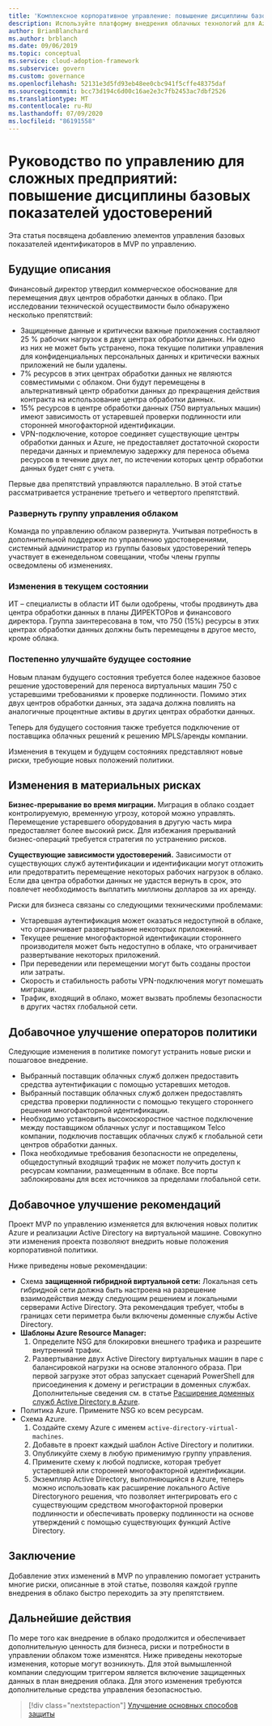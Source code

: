 ```yaml
---
title: 'Комплексное корпоративное управление: повышение дисциплины базовых показателей идентификаторов'
description: Используйте платформу внедрения облачных технологий для Azure, чтобы узнать о добавлении элементов управления базовых показателей для минимального уровня контроля (MVP).
author: BrianBlanchard
ms.author: brblanch
ms.date: 09/06/2019
ms.topic: conceptual
ms.service: cloud-adoption-framework
ms.subservice: govern
ms.custom: governance
ms.openlocfilehash: 52131e3d5fd93eb48ee0cbc941f5cffe48375daf
ms.sourcegitcommit: bcc73d194c6d00c16ae2e3c7fb2453ac7dbf2526
ms.translationtype: MT
ms.contentlocale: ru-RU
ms.lasthandoff: 07/09/2020
ms.locfileid: "86191558"
---
```

<!-- cSpell:ignore MPLS -->

# <a name="governance-guide-for-complex-enterprises-improve-the-identity-baseline-discipline"></a>Руководство по управлению для сложных предприятий: повышение дисциплины базовых показателей удостоверений

Эта статья посвящена добавлению элементов управления базовых показателей идентификаторов в MVP по управлению.

## <a name="advancing-the-narrative"></a>Будущие описания

Финансовый директор утвердил коммерческое обоснование для перемещения двух центров обработки данных в облако. При исследовании технической осуществимости было обнаружено несколько препятствий:

- Защищенные данные и критически важные приложения составляют 25 % рабочих нагрузок в двух центрах обработки данных. Ни одно из них не может быть устранено, пока текущие политики управления для конфиденциальных персональных данных и критически важных приложений не были удалены.
- 7% ресурсов в этих центрах обработки данных не являются совместимыми с облаком. Они будут перемещены в альтернативный центр обработки данных до прекращения действия контракта на использование центра обработки данных.
- 15% ресурсов в центре обработки данных (750 виртуальных машин) имеют зависимость от устаревшей проверки подлинности или сторонней многофакторной идентификации.
- VPN-подключение, которое соединяет существующие центры обработки данных и Azure, не предоставляет достаточной скорости передачи данных и приемлемую задержку для переноса объема ресурсов в течение двух лет, по истечении которых центр обработки данных будет снят с учета.

Первые два препятствий управляются параллельно. В этой статье рассматривается устранение третьего и четвертого препятствий.

### <a name="expand-the-cloud-governance-team"></a>Развернуть группу управления облаком

Команда по управлению облаком развернута. Учитывая потребность в дополнительной поддержке по управлению удостоверениями, системный администратор из группы базовых удостоверений теперь участвует в еженедельном совещании, чтобы члены группы осведомлены об изменениях.

### <a name="changes-in-the-current-state"></a>Изменения в текущем состоянии

ИТ – специалисты в области ИТ были одобрены, чтобы продвинуть два центра обработки данных в планы ДИРЕКТОРов и финансового директора. Группа заинтересована в том, что 750 (15%) ресурсы в этих центрах обработки данных должны быть перемещены в другое место, кроме облака.

### <a name="incrementally-improve-the-future-state"></a>Постепенно улучшайте будущее состояние

Новым планам будущего состояния требуется более надежное базовое решение удостоверений для переноса виртуальных машин 750 с устаревшими требованиями к проверке подлинности. Помимо этих двух центров обработки данных, эта задача должна повлиять на аналогичные процентные активы в других центрах обработки данных.

Теперь для будущего состояния также требуется подключение от поставщика облачных решений к решению MPLS/аренды компании.

Изменения в текущем и будущем состояниях представляют новые риски, требующие новых положений политики.

## <a name="changes-in-tangible-risks"></a>Изменения в материальных рисках

**Бизнес-прерывание во время миграции.** Миграция в облако создает контролируемую, временную угрозу, которой можно управлять. Перемещение устаревшего оборудования в другую часть мира предоставляет более высокий риск. Для избежания прерываний бизнес-операций требуется стратегия по устранению рисков.

**Существующие зависимости удостоверений.** Зависимости от существующих служб аутентификации и идентификации могут отложить или предотвратить перемещение некоторых рабочих нагрузок в облако. Если два центра обработки данных не удастся вернуть в срок, это повлечет необходимость выплатить миллионы долларов за их аренду.

Риски для бизнеса связаны со следующими техническими проблемами:

- Устаревшая аутентификация может оказаться недоступной в облаке, что ограничивает развертывание некоторых приложений.
- Текущее решение многофакторной идентификации стороннего производителя может быть недоступно в облаке, что ограничивает развертывание некоторых приложений.
- При переведении или перемещении могут быть созданы простои или затраты.
- Скорость и стабильность работы VPN-подключения могут помешать миграции.
- Трафик, входящий в облако, может вызвать проблемы безопасности в других частях глобальной сети.

## <a name="incremental-improvement-of-the-policy-statements"></a>Добавочное улучшение операторов политики

Следующие изменения в политике помогут устранить новые риски и пошаговое внедрение.

- Выбранный поставщик облачных служб должен предоставить средства аутентификации с помощью устаревших методов.
- Выбранный поставщик облачных служб должен предоставлять средства проверки подлинности с помощью текущего стороннего решения многофакторной идентификации.
- Необходимо установить высокоскоростное частное подключение между поставщиком облачных услуг и поставщиком Telco компании, подключив поставщик облачных служб к глобальной сети центров обработки данных.
- Пока необходимые требования безопасности не определены, общедоступный входящий трафик не может получить доступ к ресурсам компании, размещенным в облаке. Все порты заблокированы для всех источников за пределами глобальной сети.

## <a name="incremental-improvement-of-the-best-practices"></a>Добавочное улучшение рекомендаций

Проект MVP по управлению изменяется для включения новых политик Azure и реализации Active Directory на виртуальной машине. Совокупно эти изменения проекта позволяют внедрить новые положения корпоративной политики.

Ниже приведены новые рекомендации:

- Схема **защищенной гибридной виртуальной сети:** Локальная сеть гибридной сети должна быть настроена на разрешение взаимодействия между следующим решением и локальными серверами Active Directory. Эта рекомендация требует, чтобы в границах сети периметра были включены доменные службы Active Directory.
- **Шаблоны Azure Resource Manager:**
    1. Определите NSG для блокировки внешнего трафика и разрешите внутренний трафик.
    2. Развертывание двух Active Directory виртуальных машин в паре с балансировкой нагрузки на основе эталонного образа. При первой загрузке этот образ запускает сценарий PowerShell для присоединения к домену и регистрации в доменных службах. Дополнительные сведения см. в статье [Расширение доменных служб Active Directory в Azure](https://docs.microsoft.com/azure/architecture/reference-architectures/identity/adds-extend-domain).
- Политика Azure. Примените NSG ко всем ресурсам.
- Схема Azure.
    1. Создайте схему Azure с именем `active-directory-virtual-machines`.
    2. Добавьте в проект каждый шаблон Active Directory и политики.
    3. Опубликуйте схему в любую применимую группу управления.
    4. Примените схему к любой подписке, которая требует устаревшей или сторонней многофакторной идентификации.
    5. Экземпляр Active Directory, выполняющийся в Azure, теперь можно использовать как расширение локального Active Directoryного решения, что позволяет интегрировать его с существующим средством многофакторной проверки подлинности и обеспечивать проверку подлинности на основе утверждений с помощью существующих функций Active Directory.

## <a name="conclusion"></a>Заключение

Добавление этих изменений в MVP по управлению помогает устранить многие риски, описанные в этой статье, позволяя каждой группе внедрения в облако быстро переходить за эту препятствием.

## <a name="next-steps"></a>Дальнейшие действия

По мере того как внедрение в облако продолжится и обеспечивает дополнительную ценность для бизнеса, риски и потребности в управлении облаком тоже изменятся. Ниже приведены некоторые изменения, которые могут возникнуть. Для этой вымышленной компании следующим триггером является включение защищенных данных в план внедрения облака. Для этого изменения требуются дополнительные средства управления безопасностью.

> [!div class="nextstepaction"]
> [Улучшение основных способов защиты](./security-baseline-improvement.md)
